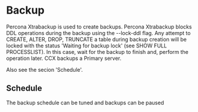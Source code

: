 # Backup
Percona Xtrabackup is used to create backups.
Percona Xtrabackup blocks DDL operations during the backup using the --lock-ddl flag.
Any attempt to CREATE, ALTER, DROP, TRUNCATE a table during backup creation will be locked with the status 'Waiting for backup lock'  (see SHOW FULL PROCESSLIST).
In this case, wait for the backup to finish and, perform the operation later.
CCX backups a Primary server.

Also see the secion 'Schedule'.
## Schedule
The backup schedule can be tuned and backups can be paused


